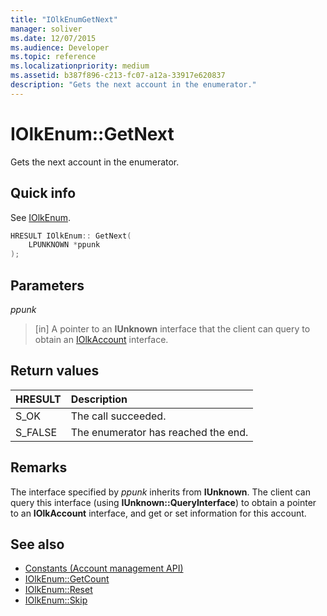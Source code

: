 ```yaml
---
title: "IOlkEnumGetNext"
manager: soliver
ms.date: 12/07/2015
ms.audience: Developer
ms.topic: reference
ms.localizationpriority: medium
ms.assetid: b387f896-c213-fc07-a12a-33917e620837
description: "Gets the next account in the enumerator."
---
```


# IOlkEnum::GetNext

Gets the next account in the enumerator.
  
## Quick info

See [IOlkEnum](iolkenum.md).
  
```cpp
HRESULT IOlkEnum:: GetNext( 
    LPUNKNOWN *ppunk 
);

```

## Parameters

_ppunk_
  
> [in] A pointer to an **IUnknown** interface that the client can query to obtain an [IOlkAccount](iolkaccount.md) interface.

## Return values

|**HRESULT**|**Description**|
|:-----|:-----|
|S_OK  <br/> |The call succeeded. |
|S_FALSE  <br/> |The enumerator has reached the end. |

## Remarks

The interface specified by *ppunk* inherits from **IUnknown**. The client can query this interface (using **IUnknown::QueryInterface**) to obtain a pointer to an **IOlkAccount** interface, and get or set information for this account.
  
## See also

- [Constants (Account management API)](constants-account-management-api.md)
- [IOlkEnum::GetCount](iolkenum-getcount.md)  
- [IOlkEnum::Reset](iolkenum-reset.md)
- [IOlkEnum::Skip](iolkenum-skip.md)